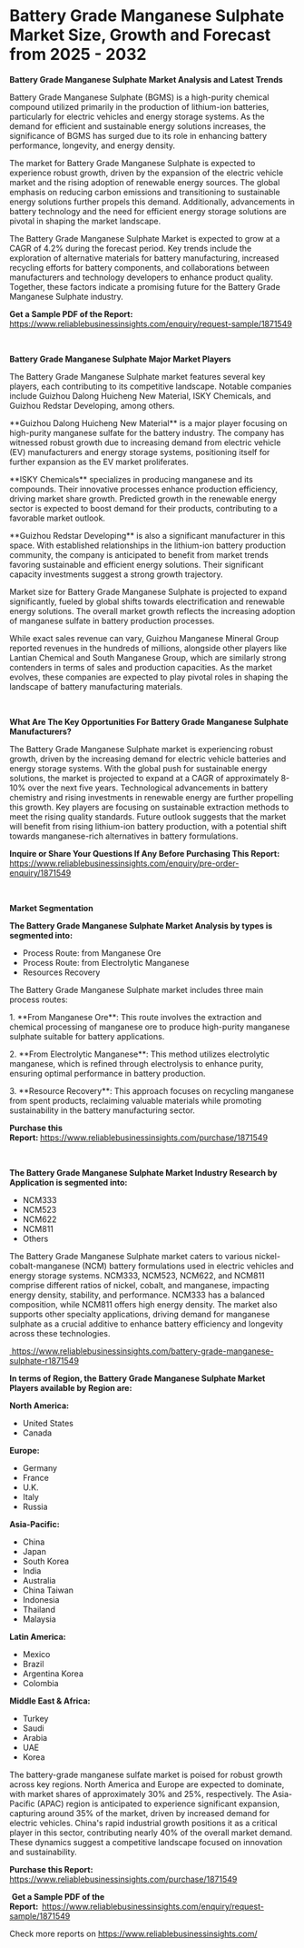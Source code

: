 <p><h1>Battery Grade Manganese Sulphate Market Size, Growth and Forecast from 2025 - 2032</h1></p><p><strong>Battery Grade Manganese Sulphate Market Analysis and Latest Trends</strong></p>
<p><p>Battery Grade Manganese Sulphate (BGMS) is a high-purity chemical compound utilized primarily in the production of lithium-ion batteries, particularly for electric vehicles and energy storage systems. As the demand for efficient and sustainable energy solutions increases, the significance of BGMS has surged due to its role in enhancing battery performance, longevity, and energy density. </p><p>The market for Battery Grade Manganese Sulphate is expected to experience robust growth, driven by the expansion of the electric vehicle market and the rising adoption of renewable energy sources. The global emphasis on reducing carbon emissions and transitioning to sustainable energy solutions further propels this demand. Additionally, advancements in battery technology and the need for efficient energy storage solutions are pivotal in shaping the market landscape.</p><p>The Battery Grade Manganese Sulphate Market is expected to grow at a CAGR of 4.2% during the forecast period. Key trends include the exploration of alternative materials for battery manufacturing, increased recycling efforts for battery components, and collaborations between manufacturers and technology developers to enhance product quality. Together, these factors indicate a promising future for the Battery Grade Manganese Sulphate industry.</p></p>
<p><strong>Get a Sample PDF of the Report:&nbsp;</strong> <a href="https://www.reliablebusinessinsights.com/enquiry/request-sample/1871549?utm_campaign=1117&utm_medium=2&utm_source=Github&utm_content=ia&utm_term=11012025&utm_id=battery-grade-manganese-sulphate">https://www.reliablebusinessinsights.com/enquiry/request-sample/1871549</a></p>
<p>&nbsp;</p>
<p><strong>Battery Grade Manganese Sulphate Major Market Players</strong></p>
<p><p>The Battery Grade Manganese Sulphate market features several key players, each contributing to its competitive landscape. Notable companies include Guizhou Dalong Huicheng New Material, ISKY Chemicals, and Guizhou Redstar Developing, among others.</p><p>**Guizhou Dalong Huicheng New Material** is a major player focusing on high-purity manganese sulfate for the battery industry. The company has witnessed robust growth due to increasing demand from electric vehicle (EV) manufacturers and energy storage systems, positioning itself for further expansion as the EV market proliferates.</p><p>**ISKY Chemicals** specializes in producing manganese and its compounds. Their innovative processes enhance production efficiency, driving market share growth. Predicted growth in the renewable energy sector is expected to boost demand for their products, contributing to a favorable market outlook.</p><p>**Guizhou Redstar Developing** is also a significant manufacturer in this space. With established relationships in the lithium-ion battery production community, the company is anticipated to benefit from market trends favoring sustainable and efficient energy solutions. Their significant capacity investments suggest a strong growth trajectory.</p><p>Market size for Battery Grade Manganese Sulphate is projected to expand significantly, fueled by global shifts towards electrification and renewable energy solutions. The overall market growth reflects the increasing adoption of manganese sulfate in battery production processes.</p><p>While exact sales revenue can vary, Guizhou Manganese Mineral Group reported revenues in the hundreds of millions, alongside other players like Lantian Chemical and South Manganese Group, which are similarly strong contenders in terms of sales and production capacities. As the market evolves, these companies are expected to play pivotal roles in shaping the landscape of battery manufacturing materials.</p></p>
<p>&nbsp;</p>
<p><strong>What Are The Key Opportunities For Battery Grade Manganese Sulphate Manufacturers?</strong></p>
<p><p>The Battery Grade Manganese Sulphate market is experiencing robust growth, driven by the increasing demand for electric vehicle batteries and energy storage systems. With the global push for sustainable energy solutions, the market is projected to expand at a CAGR of approximately 8-10% over the next five years. Technological advancements in battery chemistry and rising investments in renewable energy are further propelling this growth. Key players are focusing on sustainable extraction methods to meet the rising quality standards. Future outlook suggests that the market will benefit from rising lithium-ion battery production, with a potential shift towards manganese-rich alternatives in battery formulations.</p></p>
<p><strong>Inquire or Share Your Questions If Any Before Purchasing This Report:</strong> <a href="https://www.reliablebusinessinsights.com/enquiry/pre-order-enquiry/1871549?utm_campaign=1117&utm_medium=2&utm_source=Github&utm_content=ia&utm_term=11012025&utm_id=battery-grade-manganese-sulphate">https://www.reliablebusinessinsights.com/enquiry/pre-order-enquiry/1871549</a></p>
<p>&nbsp;</p>
<p><strong>Market Segmentation</strong></p>
<p><strong>The Battery Grade Manganese Sulphate Market Analysis by types is segmented into:</strong></p>
<p><ul><li>Process Route: from Manganese Ore</li><li>Process Route: from Electrolytic Manganese</li><li>Resources Recovery</li></ul></p>
<p><p>The Battery Grade Manganese Sulphate market includes three main process routes: </p><p>1. **From Manganese Ore**: This route involves the extraction and chemical processing of manganese ore to produce high-purity manganese sulphate suitable for battery applications.</p><p>2. **From Electrolytic Manganese**: This method utilizes electrolytic manganese, which is refined through electrolysis to enhance purity, ensuring optimal performance in battery production.</p><p>3. **Resource Recovery**: This approach focuses on recycling manganese from spent products, reclaiming valuable materials while promoting sustainability in the battery manufacturing sector.</p></p>
<p><strong>Purchase this Report:&nbsp;</strong><a href="https://www.reliablebusinessinsights.com/purchase/1871549?utm_campaign=1117&utm_medium=2&utm_source=Github&utm_content=ia&utm_term=11012025&utm_id=battery-grade-manganese-sulphate">https://www.reliablebusinessinsights.com/purchase/1871549</a></p>
<p>&nbsp;</p>
<p><strong>The Battery Grade Manganese Sulphate Market Industry Research by Application is segmented into:</strong></p>
<p><ul><li>NCM333</li><li>NCM523</li><li>NCM622</li><li>NCM811</li><li>Others</li></ul></p>
<p><p>The Battery Grade Manganese Sulphate market caters to various nickel-cobalt-manganese (NCM) battery formulations used in electric vehicles and energy storage systems. NCM333, NCM523, NCM622, and NCM811 comprise different ratios of nickel, cobalt, and manganese, impacting energy density, stability, and performance. NCM333 has a balanced composition, while NCM811 offers high energy density. The market also supports other specialty applications, driving demand for manganese sulphate as a crucial additive to enhance battery efficiency and longevity across these technologies.</p></p>
<p><a href="https://www.reliablebusinessinsights.com/battery-grade-manganese-sulphate-r1871549?utm_campaign=1117&utm_medium=2&utm_source=Github&utm_content=ia&utm_term=11012025&utm_id=battery-grade-manganese-sulphate">&nbsp;https://www.reliablebusinessinsights.com/battery-grade-manganese-sulphate-r1871549</a></p>
<p><strong>In terms of Region, the Battery Grade Manganese Sulphate Market Players available by Region are:</strong></p>
<p>
    <p> <strong> North America: </strong>
        <ul>
            <li>United States</li>
            <li>Canada</li>
        </ul>
        </p> 
    <p> <strong> Europe: </strong>
        <ul>
            <li>Germany</li>
            <li>France</li>
            <li>U.K.</li>
            <li>Italy</li>
            <li>Russia</li>
        </ul>
        </p> 
    <p> <strong> Asia-Pacific: </strong>
        <ul>
            <li>China</li>
            <li>Japan</li>
            <li>South Korea</li>
            <li>India</li>
            <li>Australia</li>
            <li>China Taiwan</li>
            <li>Indonesia</li>
            <li>Thailand</li>
            <li>Malaysia</li>
        </ul>
        </p> 
    <p> <strong> Latin America: </strong>
        <ul>
            <li>Mexico</li>
            <li>Brazil</li>
            <li>Argentina Korea</li>
            <li>Colombia</li>
        </ul>
        </p> 
    <p> <strong> Middle East & Africa: </strong>
        <ul>
            <li>Turkey</li>
            <li>Saudi</li>
            <li>Arabia</li>
            <li>UAE</li>
            <li>Korea</li>
        </ul>
    </p>
    </p>
<p><p>The battery-grade manganese sulfate market is poised for robust growth across key regions. North America and Europe are expected to dominate, with market shares of approximately 30% and 25%, respectively. The Asia-Pacific (APAC) region is anticipated to experience significant expansion, capturing around 35% of the market, driven by increased demand for electric vehicles. China's rapid industrial growth positions it as a critical player in this sector, contributing nearly 40% of the overall market demand. These dynamics suggest a competitive landscape focused on innovation and sustainability.</p></p>
<p><strong>Purchase this Report: </strong><a href="https://www.reliablebusinessinsights.com/purchase/1871549?utm_campaign=1117&utm_medium=2&utm_source=Github&utm_content=ia&utm_term=11012025&utm_id=battery-grade-manganese-sulphate">https://www.reliablebusinessinsights.com/purchase/1871549</a></p>
<p>&nbsp;<strong>Get a Sample PDF of the Report:&nbsp;&nbsp;</strong><a href="https://www.reliablebusinessinsights.com/enquiry/request-sample/1871549?utm_campaign=1117&utm_medium=2&utm_source=Github&utm_content=ia&utm_term=11012025&utm_id=battery-grade-manganese-sulphate">https://www.reliablebusinessinsights.com/enquiry/request-sample/1871549</a></p>
<p><strong></strong></p>
<p>Check more reports on <a href="https://www.reliablebusinessinsights.com/?utm_campaign=1117&utm_medium=2&utm_source=Github&utm_content=ia&utm_term=11012025&utm_id=battery-grade-manganese-sulphate">https://www.reliablebusinessinsights.com/</a></p>